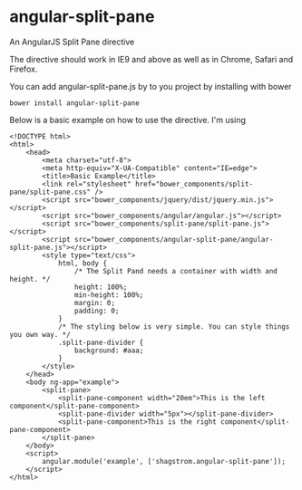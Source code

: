 angular-split-pane
==================

An AngularJS Split Pane directive

The directive should work in IE9 and above as well as in Chrome, Safari and Firefox.

You can add angular-split-pane.js by to you project by installing with bower

    bower install angular-split-pane

Below is a basic example on how to use the directive. I'm using 

    <!DOCTYPE html>
    <html>
        <head>
            <meta charset="utf-8">
            <meta http-equiv="X-UA-Compatible" content="IE=edge">
            <title>Basic Example</title>
            <link rel="stylesheet" href="bower_components/split-pane/split-pane.css" />
            <script src="bower_components/jquery/dist/jquery.min.js"></script>
            <script src="bower_components/angular/angular.js"></script>
            <script src="bower_components/split-pane/split-pane.js"></script>
            <script src="bower_components/angular-split-pane/angular-split-pane.js"></script>
            <style type="text/css">
                html, body {
                    /* The Split Pand needs a container with width and height. */
                    height: 100%;
                    min-height: 100%;
                    margin: 0;
                    padding: 0;
                }
                /* The styling below is very simple. You can style things you own way. */
                .split-pane-divider {
                    background: #aaa;
                }
            </style>
        </head>
        <body ng-app="example">
            <split-pane>
                <split-pane-component width="20em">This is the left component</split-pane-component>
                <split-pane-divider width="5px"></split-pane-divider>
                <split-pane-component>This is the right component</split-pane-component>
            </split-pane>
        </body>
        <script>
            angular.module('example', ['shagstrom.angular-split-pane']);
        </script>
    </html>
